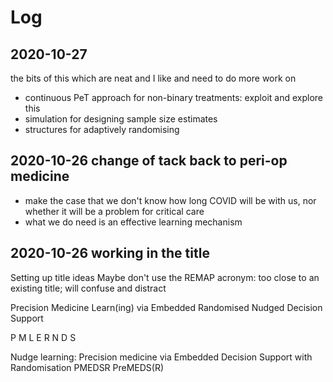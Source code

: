 # Log

## 2020-10-27
the bits of this which are neat and I like and need to do more work on
- continuous PeT approach for non-binary treatments: exploit and explore this
- simulation for designing sample size estimates
- structures for adaptively randomising

## 2020-10-26 change of tack back to peri-op medicine
- make the case that we don't know how long COVID will be with us, nor whether it will be a problem for critical care
- what we do need is an effective learning mechanism

## 2020-10-26 working in the title

Setting up title ideas 
Maybe don't use the REMAP acronym: too close to an existing title; will confuse and distract

Precision Medicine Learn(ing)
via
Embedded
Randomised Nudged Decision Support

P M L E R N D S

Nudge learning:
Precision medicine via Embedded Decision Support with Randomisation
PMEDSR
PreMEDS(R)



